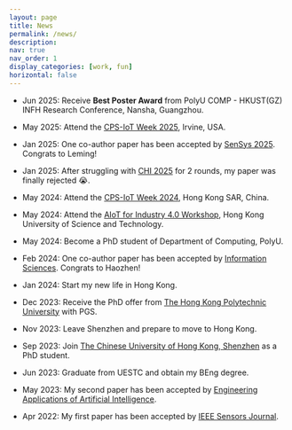 ```yaml
---
layout: page
title: News
permalink: /news/
description: 
nav: true
nav_order: 1
display_categories: [work, fun]
horizontal: false
---
```


- Jun 2025: Receive **Best Poster Award** from PolyU COMP - HKUST(GZ) INFH Research Conference, Nansha, Guangzhou.

- May 2025: Attend the [CPS-IoT Week 2025](https://cps-iot-week2025.ics.uci.edu/), Irvine, USA.

- Jan 2025: One co-author paper has been accepted by [SenSys 2025](https://sensys.acm.org/2025/index.html). Congrats to Leming!

- Jan 2025: After struggling with [CHI 2025](https://chi2025.acm.org/) for 2 rounds, my paper was finally rejected 😭.

- May 2024: Attend the [CPS-IoT Week 2024](https://cps-iot-week2024.ie.cuhk.edu.hk/), Hong Kong SAR, China.

- May 2024: Attend the [AIoT for Industry 4.0 Workshop](https://wands.sg/team/workshop/aiot_for_industry_4.0/), Hong Kong University of Science and Technology.

- May 2024: Become a PhD student of Department of Computing, PolyU.

- Feb 2024: One co-author paper has been accepted by [Information Sciences](https://www.sciencedirect.com/journal/information-sciences). Congrats to Haozhen!

- Jan 2024: Start my new life in Hong Kong.

- Dec 2023: Receive the PhD offer from [The Hong Kong Polytechnic University](https://www.polyu.edu.hk/) with PGS.

- Nov 2023: Leave Shenzhen and prepare to move to Hong Kong.

- Sep 2023: Join [The Chinese University of Hong Kong, Shenzhen](https://www.cuhk.edu.cn/en) as a PhD student.

- Jun 2023: Graduate from UESTC and obtain my BEng degree.

- May 2023: My second paper has been accepted by [Engineering Applications of Artificial Intelligence](https://www.sciencedirect.com/journal/engineering-applications-of-artificial-intelligence).

- Apr 2022: My first paper has been accepted by [IEEE Sensors Journal](https://ieeexplore.ieee.org/xpl/RecentIssue.jsp?punumber=7361).

